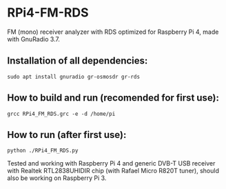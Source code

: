 # RPi4-FM-RDS

FM (mono) receiver analyzer with RDS optimized for Raspberry Pi 4, made with GnuRadio 3.7.

## Installation of all dependencies:
``` sudo apt install gnuradio gr-osmosdr gr-rds ```

## How to build and run (recomended for first use):
``` grcc RPi4_FM_RDS.grc -e -d /home/pi ```

## How to run (after first use):
``` python ./RPi4_FM_RDS.py ```

Tested and working with Raspberry Pi 4 and generic DVB-T USB receiver with Realtek RTL2838UHIDIR chip (with Rafael Micro R820T tuner), should also be working on Raspberry Pi 3.

